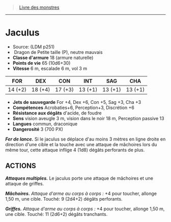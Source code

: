 ﻿> [Livre des monstres](tome_of_beasts.md)

---

# Jaculus

- Source: (LDM p251)
-  Dragon de Petite taille (P), neutre mauvais
- **Classe d'armure** 18 (armure naturelle)
- **Points de vie** 65 (10d6+30)
- **Vitesse** 6 m, escalade 6 m, vol 3 m

|FOR|DEX|CON|INT|SAG|CHA|
|---|---|---|---|---|---|
|14 (+2)|18 (+4)|17 (+3)|13 (+1)|13 (+1)|13 (+1)|

- **Jets de sauvegarde** For +4, Dex +6, Con +5, Sag +3, Cha +3
- **Compétences** Acrobaties+6, Perception+3, Discrétion +6
- **Résistance aux dégâts** d'acide, de foudre
- **Sens** vision aveugle 3 m, vision dans le noir 18 m, Perception passive 13
- **Langues** commun, draconique
- **Dangerosité** 3 (700 PX)

**_Fer de lance._** Si le jaculus se déplace d'au moins 3 mètres en ligne droite en direction d'une cible et la touche avec une attaque de mâchoires lors du même tour, cette attaque inflige 4 (1d8) dégâts perforants de plus.

## ACTIONS

**_Attaques multiples._** Le jaculus porte une attaque de mâchoires et une attaque de griffes.

**_Mâchoires._** _Attaque d'arme au corps à corps :_ +4 pour toucher, allonge 1,50 m, une cible. Touché: 9 (2d4+2) dégâts perforants.

**_Griffes._** _Attaque d'arme au corps à corps :_ +4 pour toucher, allonge 1,50 m, une cible. Touché: 11 (2d6+2) dégâts tranchants.

